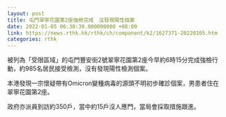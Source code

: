 ```yaml
---
layout: post
title: 屯門翠寧花園第2座強檢完成　沒發現陽性個案
date: 2022-01-05 06:30:39.000000000 +08:00
link: https://news.rthk.hk/rthk/ch/component/k2/1627371-20220105.htm
categories: rthk
---
```


被列為「受限區域」的屯門豐安街2號翠寧花園第2座今早約6時15分完成強檢行動，約985名居民接受檢測，沒有發現陽性檢測個案。

本港發現一宗懷疑帶有Omicron變種病毒的源頭不明初步確診個案，男患者住在翠寧花園第2座。

政府亦派員到訪約350戶，當中約15戶沒人應門，當局會採取措施跟進。
